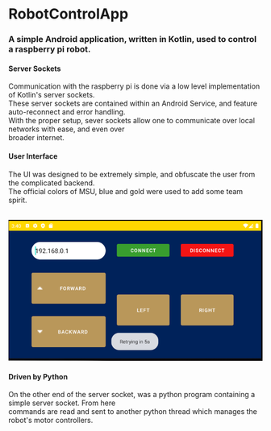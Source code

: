 # RobotControlApp
<h3>A simple Android application, written in Kotlin, used to control a raspberry pi robot.</h3>
<h4> Server Sockets </h4>
Communication with the raspberry pi is done via a low level implementation of Kotlin's server sockets.</br>
These server sockets are contained within an Android Service, and feature auto-reconnect and error handling. </br>
With the proper setup, sever sockets allow one to communicate over local networks with ease, and even over</br>
broader internet. </br>
<h4> User Interface </h4>
The UI was designed to be extremely simple, and obfuscate the user from the complicated backend.</br>
The official colors of MSU, blue and gold were used to add some team spirit.</br>
</br>

![User Interface](uiscreenshot.png?raw=true "UiScreenshot")</br>
<h4>Driven by Python</h4>
On the other end of the server socket, was a python program containing a simple server socket. From here</br>
commands are read and sent to another python thread which manages the robot's motor controllers.  
